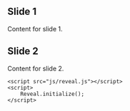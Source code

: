 <!doctype html>
<html lang="en">
<head>
    <meta charset="utf-8">
    <title>My Presentation</title>
    <meta name="description" content="A Web Presentation">
    <meta name="author" content="Your Name">
    <link rel="stylesheet" href="css/reveal.css">
    <link rel="stylesheet" href="css/theme/white.css" id="theme">
    <style>
        /* Custom styles can go here */
    </style>
</head>
<body>
    <div class="reveal">
        <div class="slides">
            <section>
                <h2>Slide 1</h2>
                <p>Content for slide 1.</p>
            </section>
            <section>
                <h2>Slide 2</h2>
                <p>Content for slide 2.</p>
            </section>
            <!-- Add more slides as needed -->
        </div>
    </div>

    <script src="js/reveal.js"></script>
    <script>
        Reveal.initialize();
    </script>
</body>
</html>
